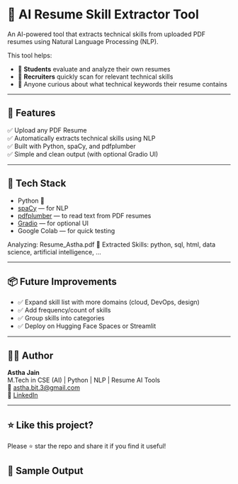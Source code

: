 # 🧠 AI Resume Skill Extractor Tool

An AI-powered tool that extracts technical skills from uploaded PDF resumes using Natural Language Processing (NLP).

This tool helps:
- 📌 **Students** evaluate and analyze their own resumes
- 📌 **Recruiters** quickly scan for relevant technical skills
- 📌 Anyone curious about what technical keywords their resume contains

---

## 🚀 Features

✅ Upload any PDF Resume  
✅ Automatically extracts technical skills using NLP  
✅ Built with Python, spaCy, and pdfplumber  
✅ Simple and clean output (with optional Gradio UI)

---

## 🔧 Tech Stack

- Python 🐍  
- [spaCy](https://spacy.io/) — for NLP  
- [pdfplumber](https://github.com/jsvine/pdfplumber) — to read text from PDF resumes  
- [Gradio](https://gradio.app/) — for optional UI  
- Google Colab — for quick testing

 Analyzing: Resume_Astha.pdf
🧠 Extracted Skills: python, sql, html, data science, artificial intelligence, ...


---

## 📦 Future Improvements

- ✅ Expand skill list with more domains (cloud, DevOps, design)
- ✅ Add frequency/count of skills
- ✅ Group skills into categories
- ✅ Deploy on Hugging Face Spaces or Streamlit

---

## 👩‍💻 Author

**Astha Jain**  
M.Tech in CSE (AI) | Python | NLP | Resume AI Tools  
📧 astha.bit.3@gmail.com  
🔗 [LinkedIn](https://www.linkedin.com/in/astha-jain613)

---

## ⭐ Like this project?

Please ⭐ star the repo and share it if you find it useful!



## 🧪 Sample Output

